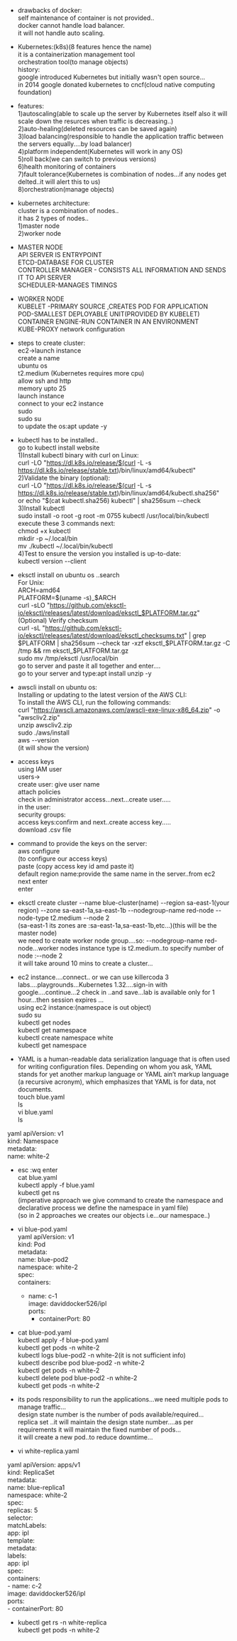 
- drawbacks of docker:  
  self maintenance of container is not provided..  
  docker cannot handle load balancer.  
  it will not handle auto scaling.

- Kubernetes:(k8s)(8 features hence the name)  
  it is a containerization management tool  
  orchestration tool(to manage objects)  
  history:  
  google introduced Kubernetes but initially wasn't open source...  
  in 2014 google donated kubernetes to cncf(cloud native computing foundation)

- features:  
  1)autoscaling(able to scale up the server by Kubernetes itself also it will scale down the resurces when traffic is decreasing..)  
  2)auto-healing(deleted resources can be saved again)  
  3)load balancing(responsible to handle the application traffic between the servers equally....by load balancer)  
  4)platform independent(Kubernetes will work in any OS)  
  5)roll back(we can switch to previous versions)  
  6)health monitoring of containers  
  7)fault tolerance(Kubernetes is combination of nodes...if any nodes get delted..it will alert this to us)  
  8)orchestration(manage objects)

- kubernetes architecture:  
  cluster is a combination of nodes..  
  it has 2 types of nodes..  
  1)master node  
  2)worker node

- MASTER NODE  
  API SERVER IS ENTRYPOINT  
  ETCD-DATABASE FOR CLUSTER  
  CONTROLLER MANAGER - CONSISTS ALL INFORMATION AND SENDS IT TO API SERVER  
  SCHEDULER-MANAGES TIMINGS

- WORKER NODE  
  KUBELET -PRIMARY SOURCE ,CREATES POD FOR APPLICATION  
  POD-SMALLEST DEPLOYABLE UNIT(PROVIDED  BY KUBELET)  
  CONTAINER ENGINE-RUN CONTAINER IN AN ENVIRONMENT  
  KUBE-PROXY network configuration

- steps to create cluster:  
  ec2->launch instance  
  create a name  
  ubuntu os  
  t2.medium (Kubernetes requires more cpu)  
  allow ssh and http  
  memory upto 25  
  launch instance  
  connect to your ec2 instance  
  sudo  
  sudo su  
  to update the os:apt update -y

- kubectl has to be installed..  
  go to kubectl install website  
  1)Install kubectl binary with curl on Linux:  
  curl -LO "https://dl.k8s.io/release/$(curl -L -s https://dl.k8s.io/release/stable.txt)/bin/linux/amd64/kubectl"  
  2)Validate the binary (optional):  
  curl -LO "https://dl.k8s.io/release/$(curl -L -s https://dl.k8s.io/release/stable.txt)/bin/linux/amd64/kubectl.sha256"  
  or   echo "$(cat kubectl.sha256)  kubectl" | sha256sum --check  
  3)Install kubectl  
  sudo install -o root -g root -m 0755 kubectl /usr/local/bin/kubectl  
  execute these 3 commands next:  
  chmod +x kubectl  
  mkdir -p ~/.local/bin  
  mv ./kubectl ~/.local/bin/kubectl  
  4)Test to ensure the version you installed is up-to-date:  
  kubectl version --client

- eksctl install on ubuntu os ..search  
  For Unix:  
  ARCH=amd64  
  PLATFORM=$(uname -s)_$ARCH  
  curl -sLO "https://github.com/eksctl-io/eksctl/releases/latest/download/eksctl_$PLATFORM.tar.gz"  
  (Optional) Verify checksum  
  curl -sL "https://github.com/eksctl-io/eksctl/releases/latest/download/eksctl_checksums.txt" | grep $PLATFORM | sha256sum --check  
  tar -xzf eksctl_$PLATFORM.tar.gz -C /tmp && rm eksctl_$PLATFORM.tar.gz  
  sudo mv /tmp/eksctl /usr/local/bin  
  go to server and paste it all together and enter....  
  go to your server and type:apt install unzip -y

- awscli install on ubuntu os:  
  Installing or updating to the latest version of the AWS CLI:  
  To install the AWS CLI, run the following commands:  
  curl "https://awscli.amazonaws.com/awscli-exe-linux-x86_64.zip" -o "awscliv2.zip"  
  unzip awscliv2.zip  
  sudo ./aws/install  
  aws --version  
  (it will show the version)

- access keys  
  using IAM user  
  users->  
  create user: give user name  
  attach policies  
  check in administrator access...next...create user.....  
  in the user:  
  security groups:  
  access keys:confirm and next..create access key.....  
  download .csv file

- command to provide the keys on the server:  
  aws configure  
  (to configure our access keys)  
  paste (copy access key id amd paste it)  
  default region name:provide the same name in the server..from ec2  
  next enter  
  enter

- eksctl create cluster --name blue-cluster(name) --region sa-east-1(your region) --zone sa-east-1a,sa-east-1b --nodegroup-name red-node --node-type t2.medium --node 2  
  (sa-east-1 its zones are :sa-east-1a,sa-east-1b,etc...)(this will be the master node)  
  we need to create worker node group....so: --nodegroup-name red-node...worker nodes instance type is t2.medium..to specify number of node :--node 2  
  it will take around 10 mins to create a cluster...

- ec2 instance....connect.. or we can use killercoda 3 labs....playgrounds...Kubernetes 1.32....sign-in with google....continue...2 check in ..and save...lab is available only for 1 hour...then session expires ...  
  using ec2 instance:(namespace is out object)  
  sudo su  
  kubectl get nodes  
  kubectl get namespace  
  kubectl create namespace white  
  kubectl get namespace

- YAML is a human-readable data serialization language that is often used for writing configuration files. Depending on whom you ask, YAML stands for yet another markup language or YAML ain’t markup language (a recursive acronym), which emphasizes that YAML is for data, not documents.  
  touch blue.yaml  
  ls  
  vi blue.yaml  
  ls  

yaml
apiVersion: v1  
kind: Namespace  
metadata:  
 name: white-2  


- esc :wq enter  
  cat blue.yaml  
  kubectl apply -f blue.yaml  
  kubectl get ns  
  (imperative approach we give command to create the namespace and declarative process we define the namespace in yaml file)  
  (so in 2 approaches we creates our objects i.e...our namespace..)

- vi blue-pod.yaml  
yaml
apiVersion: v1  
kind: Pod  
metadata:  
  name: blue-pod2  
  namespace: white-2  
spec:  
  containers:  
    - name: c-1  
      image: daviddocker526/ipl  
      ports:  
        - containerPort: 80  

- cat blue-pod.yaml  
  kubectl apply -f blue-pod.yaml  
  kubectl get pods -n white-2  
  kubectl logs blue-pod2 -n white-2(it is not sufficient info)  
  kubectl describe pod blue-pod2 -n white-2  
  kubectl get pods -n white-2  
  kubectl delete pod blue-pod2 -n white-2  
  kubectl get pods -n white-2

- its pods responsibility to run the applications...we need multiple pods to manage traffic...  
  design state number is the number of pods available/required...  
  replica set ..it will maintain the design state number....as per requirements it will maintain the fixed number of pods...  
  it will create a new pod..to reduce downtime...

- vi white-replica.yaml  

yaml
apiVersion: apps/v1  
kind: ReplicaSet  
metadata:  
  name: blue-replica1  
  namespace: white-2  
spec:  
  replicas: 5  
  selector:  
    matchLabels:  
      app: ipl  
  template:  
    metadata:  
      labels:  
        app: ipl  
    spec:  
      containers:  
        -  name: c-2  
          image: daviddocker526/ipl  
          ports:  
            - containerPort: 80  


- kubectl get rs -n white-replica  
  kubectl get pods -n white-2

